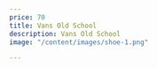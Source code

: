 ```yaml
---
price: 70
title: Vans Old School
description: Vans Old School
image: "/content/images/shoe-1.png"

---
```

